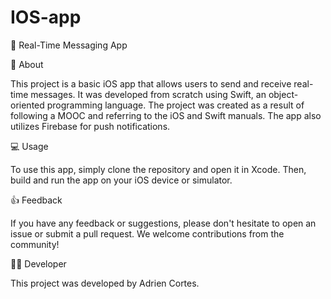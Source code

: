 # IOS-app

📱 Real-Time Messaging App

📝 About

This project is a basic iOS app that allows users to send and receive real-time messages. It was developed from scratch using Swift, an object-oriented programming language. The project was created as a result of following a MOOC and referring to the iOS and Swift manuals. The app also utilizes Firebase for push notifications.

💻 Usage

To use this app, simply clone the repository and open it in Xcode. Then, build and run the app on your iOS device or simulator.

👍 Feedback

If you have any feedback or suggestions, please don't hesitate to open an issue or submit a pull request. We welcome contributions from the community!

👨‍💻 Developer

This project was developed by Adrien Cortes. 


